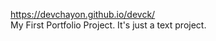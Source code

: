 <a href="Open The Page Directly">https://devchayon.github.io/devck/</a>
</br>
My First Portfolio Project. It's just a text project.
